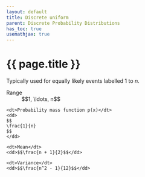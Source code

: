 ```yaml
---
layout: default
title: Discrete uniform
parent: Discrete Probability Distributions
has_toc: true
usemathjax: true
---
```


# {{ page.title }}

Typically used for equally likely events labelled 1 to <em>n</em>.

<dl>
    <dt>Range</dt>
    <dd>$$1, \ldots, n$$</dd>

    <dt>Probability mass function p(x)</dt>
    <dd>
    $$
    \frac{1}{n}
    $$
    </dd>

    <dt>Mean</dt>
    <dd>$$\frac{n + 1}{2}$$</dd>

    <dt>Variance</dt>
    <dd>$$\frac{n^2 - 1}{12}$$</dd>
</dl>